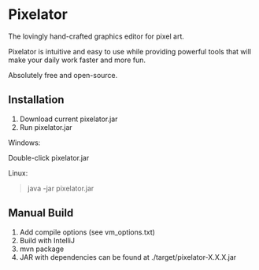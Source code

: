 # Pixelator

The lovingly hand-crafted graphics editor for pixel art.

Pixelator is intuitive and easy to use while providing powerful tools that will make your daily work faster and more fun.

Absolutely free and open-source.


## Installation

1. Download current pixelator.jar
2. Run pixelator.jar

Windows:

Double-click pixelator.jar

Linux:

> java -jar pixelator.jar


## Manual Build

1. Add compile options (see vm_options.txt)
2. Build with IntelliJ
3. mvn package
4. JAR with dependencies can be found at ./target/pixelator-X.X.X.jar
